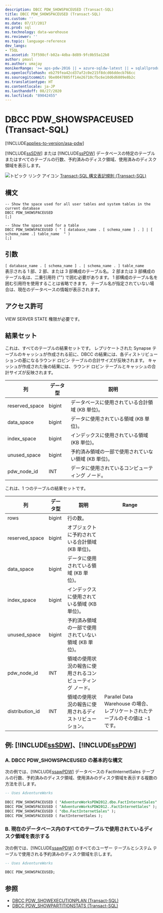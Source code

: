 ```yaml
---
description: DBCC PDW_SHOWSPACEUSED (Transact-SQL)
title: DBCC PDW_SHOWSPACEUSED (Transact-SQL)
ms.custom: ''
ms.date: 07/17/2017
ms.prod: sql
ms.technology: data-warehouse
ms.reviewer: ''
ms.topic: language-reference
dev_langs:
- TSQL
ms.assetid: 73f598cf-b02a-4dba-8d89-9fc0b55a12b8
author: pmasl
ms.author: umajay
monikerRange: '>= aps-pdw-2016 || = azure-sqldw-latest || = sqlallproducts-allversions'
ms.openlocfilehash: eb279fea42cd37af2c0e215f8dcd66ddecb766cc
ms.sourcegitcommit: 9be0047805ff14e26710cfbc6e10d6d6809e8b2c
ms.translationtype: HT
ms.contentlocale: ja-JP
ms.lasthandoff: 08/27/2020
ms.locfileid: "89042455"
---
```

# <a name="dbcc-pdw_showspaceused-transact-sql"></a>DBCC PDW_SHOWSPACEUSED (Transact-SQL)

[!INCLUDE[applies-to-version/asa-pdw](../../includes/applies-to-version/asa-pdw.md)]

[!INCLUDE[ssSDW](../../includes/sssdw-md.md)] または [!INCLUDE[ssPDW](../../includes/sspdw-md.md)] データベースの特定のテーブルまたはすべてのテーブルの行数、予約済みのディスク領域、使用済みのディスク領域を表示します。
  
![トピック リンク アイコン](../../database-engine/configure-windows/media/topic-link.gif "トピック リンク アイコン") [Transact-SQL 構文表記規則 &#40;Transact-SQL&#41;](../../t-sql/language-elements/transact-sql-syntax-conventions-transact-sql.md)
  
## <a name="syntax"></a>構文
  
```syntaxsql
-- Show the space used for all user tables and system tables in the current database  
DBCC PDW_SHOWSPACEUSED  
[;]  
  
-- Show the space used for a table  
DBCC PDW_SHOWSPACEUSED ( " [ database_name . [ schema_name ] . ] | [ schema_name .] table_name  " )  
[;]  
```  

## <a name="arguments"></a>引数

 `[ database_name . [ schema_name ] . | schema_name . ] table_name`  
表示される 1 部、2 部、または 3 部構成のテーブル名。 2 部または 3 部構成のテーブル名は、二重引用符 ("") で囲む必要があります。 1 部構成のテーブル名を囲む引用符を使用することは省略できます。 テーブル名が指定されていない場合は、現在のデータベースの情報が表示されます。  
  
## <a name="permissions"></a>アクセス許可

VIEW SERVER STATE 権限が必要です。
  
## <a name="result-sets"></a>結果セット

これは、すべてのテーブルの結果セットです。  レプリケートされた Synapse テーブルのキャッシュが作成される前に、DBCC の結果には、各ディストリビューションの基になるラウンド ロビン テーブルの合計サイズが反映されます。  キャッシュが作成された後の結果には、ラウンド ロビン テーブルとキャッシュの合計サイズが反映されます。   
  
|列|データ型|説明|  
|------------|---------------|-----------------|  
|reserved_space|bigint|データベースに使用されている合計領域 (KB 単位)。|  
|data_space|bigint|データに使用されている領域 (KB 単位)。|  
|index_space|bigint|インデックスに使用されている領域 (KB 単位)。|  
|unused_space|bigint|予約済み領域の一部で使用されていない領域 (KB 単位)。|  
|pdw_node_id|INT|データに使用されているコンピューティング ノード。|  
  
これは、1 つのテーブルの結果セットです。
  
|列|データ型|説明|Range|  
|------------|---------------|-----------------|-----------|  
|rows|bigint|行の数。||  
|reserved_space|bigint|オブジェクトに予約されている合計領域 (KB 単位)。||  
|data_space|bigint|データに使用されている領域 (KB 単位)。||  
|index_space|bigint|インデックスに使用されている領域 (KB 単位)。||  
|unused_space|bigint|予約済み領域の一部で使用されていない領域 (KB 単位)。||  
|pdw_node_id|INT|領域の使用状況の報告に使用されるコンピューティング ノード。||  
|distribution_id|INT|領域の使用状況の報告に使用されるディストリビューション。|Parallel Data Warehouse の場合、レプリケートされたテーブルのその値は -1 です。|  
  
## <a name="examples-sssdw-and-sspdw"></a>例: [!INCLUDE[ssSDW](../../includes/sssdw-md.md)]、[!INCLUDE[ssPDW](../../includes/sspdw-md.md)]  
### <a name="a-dbcc-pdw_showspaceused-basic-syntax"></a>A. DBCC PDW_SHOWSPACEUSED の基本的な構文  
次の例では、[!INCLUDE[ssawPDW](../../includes/ssawpdw-md.md)] データベースの FactInternetSales テーブルの行数、予約済みのディスク領域、使用済みのディスク領域を表示する複数の方法を示します。
  
```sql
-- Uses AdventureWorks  
  
DBCC PDW_SHOWSPACEUSED ( "AdventureWorksPDW2012.dbo.FactInternetSales" );  
DBCC PDW_SHOWSPACEUSED ( "AdventureWorksPDW2012..FactInternetSales" );  
DBCC PDW_SHOWSPACEUSED ( "dbo.FactInternetSales" );  
DBCC PDW_SHOWSPACEUSED ( FactInternetSales );  
```  
  
### <a name="b-show-the-disk-space-used-by-all-tables-in-the-current-database"></a>B. 現在のデータベース内のすべてのテーブルで使用されているディスク領域を表示する  

 次の例では、[!INCLUDE[ssawPDW](../../includes/ssawpdw-md.md)] のすべてのユーザー テーブルとシステム テーブルで使用される予約済みのディスク領域を示します。  
  
```sql
-- Uses AdventureWorks  
  
DBCC PDW_SHOWSPACEUSED;  
```  

## <a name="see-also"></a>参照

- [DBCC PDW_SHOWEXECUTIONPLAN &#40;Transact-SQL&#41;](dbcc-pdw-showexecutionplan-transact-sql.md)  
- [DBCC PDW_SHOWPARTITIONSTATS &#40;Transact-SQL&#41;](dbcc-pdw-showpartitionstats-transact-sql.md)
